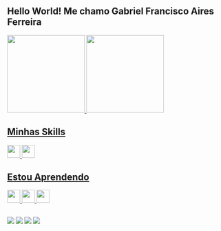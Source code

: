 ## Hello World! Me chamo Gabriel Francisco Aires Ferreira
<div>
 <a href="https://www.github.com/GabrielAires07">
  <img height="180em" src="https://github-readme-stats.vercel.app/api?username=GabrielAires07&show_icons=true&theme=dark&include_all_commits=true&count_private=true"/>
  <img height="180em" src="https://github-readme-stats.vercel.app/api/top-langs/?username=GabrielAires07&layout=compact&langs_count=16&theme=dark"/>
</div>
 

## Minhas Skills
 
<div>
<img width="30px" src="https://cdn.jsdelivr.net/gh/devicons/devicon/icons/html5/html5-plain-wordmark.svg" />
<img width="30px" src="https://cdn.jsdelivr.net/gh/devicons/devicon/icons/css3/css3-plain-wordmark.svg" />
 </div>
 
 ## Estou Aprendendo
 
 <div>
 <img width="30px" src="https://cdn.jsdelivr.net/gh/devicons/devicon/icons/react/react-original.svg" />
<img width="30px" src="https://cdn.jsdelivr.net/gh/devicons/devicon/icons/javascript/javascript-plain.svg" />
<img width="30px" src="https://cdn.jsdelivr.net/gh/devicons/devicon/icons/typescript/typescript-original.svg" />
 </div>


</div>
 
##

<div>
 <a href="https://api.whatsapp.com/send?phone=5534992203725&text=Ol%C3%A1!"><img src="https://img.shields.io/badge/WhatsApp-25D366?style=for-the-badge&logo=whatsapp&logoColor=white" /></a>
 <a href="https://www.instagram.com/gabriel.aires.359"><img src="https://img.shields.io/badge/Instagram-E4405F?style=for-the-badge&logo=instagram&logoColor=white" /></a>
 <a href="gabriel.aires07@outlook.com"><img src="https://img.shields.io/badge/-outlook-0078d4?style=for-the-badge&logo=microsoftoutlook" /></a>
 <a href="https://www.linkedin.com/in/gabriel-aires-122428184/"><img src="https://img.shields.io/badge/LinkedIn-0077B5?style=for-the-badge&logo=linkedin&logoColor=white" /></a>
</div>

 <!--
## Visitas no pefil - Atividade
-->
<!-- Contador de visitas  -->

 <!--
<p align="center" >   
  <img src="https://profile-counter.glitch.me/GabrielAires07/count.svg" />  
</p>
 
 -->

<!-- github workflow  -->
<!--
![snake gif](https://github.com/GabrielAires07/GabrielAires07/blob/output/github-contribution-grid-snake.svg)
-->
